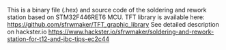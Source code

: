This is a binary file (.hex) and source code of the soldering and rework station based on STM32F446RET6 MCU.
TFT library is available here: https://github.com/sfrwmaker/TFT_graphic_library
See detailed description on hackster.io https://www.hackster.io/sfrwmaker/soldering-and-rework-station-for-t12-and-jbc-tips-ec2c44
